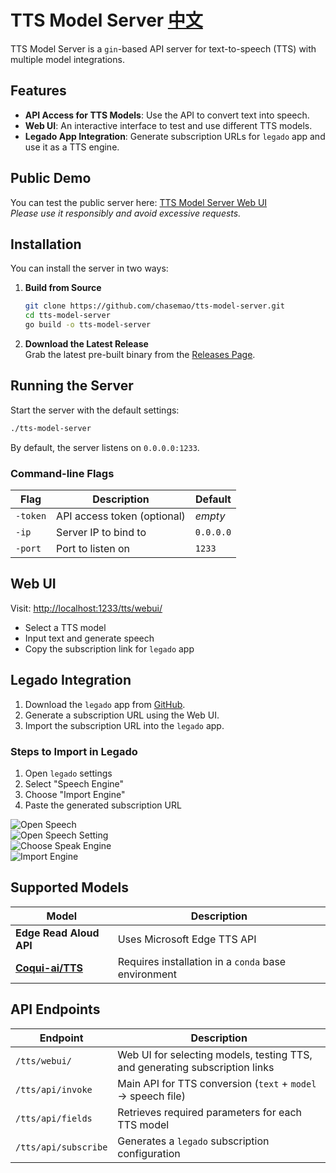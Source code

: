 # TTS Model Server [中文](./doc/README-cn.md)

TTS Model Server is a `gin`-based API server for text-to-speech (TTS) with multiple model integrations.  

## Features  

- **API Access for TTS Models**: Use the API to convert text into speech.  
- **Web UI**: An interactive interface to test and use different TTS models.  
- **Legado App Integration**: Generate subscription URLs for `legado` app and use it as a TTS engine.  

## Public Demo  

You can test the public server here: [TTS Model Server Web UI](https://chasemao.com/tts/webui/)  
*Please use it responsibly and avoid excessive requests.*  

## Installation  

You can install the server in two ways:  

1. **Build from Source**  
   ```bash
   git clone https://github.com/chasemao/tts-model-server.git
   cd tts-model-server
   go build -o tts-model-server
   ```  

2. **Download the Latest Release**  
   Grab the latest pre-built binary from the [Releases Page](https://github.com/chasemao/tts-model-server/releases).  

## Running the Server  

Start the server with the default settings:  
```bash
./tts-model-server
```  
By default, the server listens on `0.0.0.0:1233`.  

### Command-line Flags  

| Flag  | Description | Default |
|-------|------------|---------|
| `-token` | API access token (optional) | *empty* |
| `-ip` | Server IP to bind to | `0.0.0.0` |
| `-port` | Port to listen on | `1233` |

## Web UI  

Visit: [http://localhost:1233/tts/webui/](http://localhost:1233/tts/webui/)  
- Select a TTS model  
- Input text and generate speech  
- Copy the subscription link for `legado` app  

## Legado Integration  

1. Download the `legado` app from [GitHub](https://github.com/gedoor/legado).  
2. Generate a subscription URL using the Web UI.  
3. Import the subscription URL into the `legado` app.  

### Steps to Import in Legado  

1. Open `legado` settings  
2. Select "Speech Engine"  
3. Choose "Import Engine"  
4. Paste the generated subscription URL  

![Open Speech](./doc/open%20speech.png)  
![Open Speech Setting](./doc/open%20speech%20setting.png)  
![Choose Speak Engine](./doc/choose%20speak%20engine.png)  
![Import Engine](./doc/import%20engine.png)  

## Supported Models  

| Model | Description |
|-------|-------------|
| **Edge Read Aloud API** | Uses Microsoft Edge TTS API |
| **[Coqui-ai/TTS](https://github.com/coqui-ai/TTS)** | Requires installation in a `conda` base environment |

## API Endpoints  

| Endpoint | Description |
|----------|------------|
| `/tts/webui/` | Web UI for selecting models, testing TTS, and generating subscription links |
| `/tts/api/invoke` | Main API for TTS conversion (`text` + `model` → speech file) |
| `/tts/api/fields` | Retrieves required parameters for each TTS model |
| `/tts/api/subscribe` | Generates a `legado` subscription configuration |